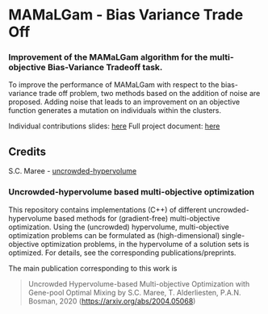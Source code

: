 # MAMaLGam - Bias Variance Trade Off
### Improvement of the MAMaLGam algorithm for the multi-objective Bias-Variance Tradeoff task.
To improve the performance of MAMaLGam with respect to the bias-variance trade off problem, two methods based on the addition of noise are proposed. Adding noise that leads to an improvement on an objective function generates a mutation on individuals within the clusters.

Individual contributions slides: [here](https://github.com/matteomedioli/MAMaLGaM-Bias-Variance/blob/master/slides.pdf)
Full project document: [here](https://github.com/matteomedioli/MAMaLGaM-Bias-Variance/blob/master/project.pdf)

## Credits
S.C. Maree - [uncrowded-hypervolume](https://github.com/scmaree/uncrowded-hypervolume)

### Uncrowded-hypervolume based multi-objective optimization
This repository contains implementations (C++) of different uncrowded-hypervolume based methods for (gradient-free) multi-objective optimization. Using the (uncrowded) hypervolume, multi-objective optimization problems can be formulated as (high-dimensional) single-objective optimization problems, in the hypervolume of a solution sets is optimized. For details, see the corresponding publications/preprints. 

The main publication corresponding to this work is

> Uncrowded Hypervolume-based Multi-objective Optimization with Gene-pool Optimal Mixing
> by S.C. Maree, T. Alderliesten, P.A.N. Bosman, 2020 (https://arxiv.org/abs/2004.05068)
















